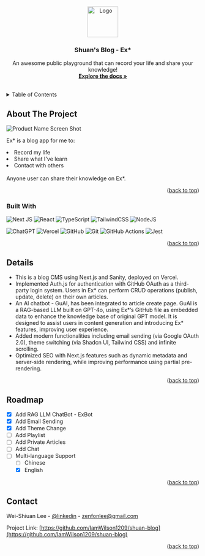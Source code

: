 <!-- Improved compatibility of back to top link: See: https://github.com/othneildrew/Best-README-Template/pull/73 -->
<a id="readme-top"></a>

<!-- PROJECT LOGO -->
<br />
<div align="center">
  <a href="https://github.com/IamWilson1209/shuan-blog">
    <img src="public/Ex*.png" alt="Logo" width="80" height="80">
  </a>

  <h3 align="center">Shuan's Blog - Ex*</h3>

  <p align="center">
    An awesome public playground that can record your life and share your knowledge!
    <br />
    <a href="https://github.com/IamWilson1209/shuan-blog"><strong>Explore the docs »</strong></a>
    <br />
    <br />
  </p>
</div>

<!-- TABLE OF CONTENTS -->
<details>
  <summary>Table of Contents</summary>
  <ol>
    <li>
      <a href="#about-the-project">About The Project</a>
      <ul>
        <li><a href="#built-with">Built With</a></li>
      </ul>
    </li>
    <li><a href="#details">Details</a></li>
    <li><a href="#roadmap">Roadmap</a></li>
    <li><a href="#contact">Contact</a></li>
  </ol>
</details>



<!-- ABOUT THE PROJECT -->
## About The Project

![Product Name Screen Shot](https://u.fmyeah.com/i11/67d981329259c.png)

Ex* is a blog app for me to:
    <li>Record my life</li>
    <li>Share what I've learn</li>
    <li>Contact with others</li>
    <br/>
Anyone user can share their knowledge on Ex*.

<p align="right">(<a href="#readme-top">back to top</a>)</p>



### Built With

![Next JS](https://img.shields.io/badge/Next-black?style=for-the-badge&logo=next.js&logoColor=white)
![React](https://img.shields.io/badge/react-%2320232a.svg?style=for-the-badge&logo=react&logoColor=%2361DAFB)
![TypeScript](https://img.shields.io/badge/typescript-%23007ACC.svg?style=for-the-badge&logo=typescript&logoColor=white)
![TailwindCSS](https://img.shields.io/badge/tailwindcss-%2338B2AC.svg?style=for-the-badge&logo=tailwind-css&logoColor=white)
![NodeJS](https://img.shields.io/badge/node.js-6DA55F?style=for-the-badge&logo=node.js&logoColor=white)

![ChatGPT](https://img.shields.io/badge/chatGPT-74aa9c?style=for-the-badge&logo=openai&logoColor=white)
![Vercel](https://img.shields.io/badge/vercel-%23000000.svg?style=for-the-badge&logo=vercel&logoColor=white)
![GitHub](https://img.shields.io/badge/github-%23121011.svg?style=for-the-badge&logo=github&logoColor=white)
![Git](https://img.shields.io/badge/git-%23F05033.svg?style=for-the-badge&logo=git&logoColor=white)
![GitHub Actions](https://img.shields.io/badge/github%20actions-%232671E5.svg?style=for-the-badge&logo=githubactions&logoColor=white)
![Jest](https://img.shields.io/badge/-jest-%23C21325?style=for-the-badge&logo=jest&logoColor=white)



<p align="right">(<a href="#readme-top">back to top</a>)</p>


<!-- USAGE EXAMPLES -->
## Details

- This is a blog CMS using Next.js and Sanity, deployed on Vercel.
- Implemented Auth.js for authentication with GitHub OAuth as a third-party login system. Users in Ex* can perform CRUD operations (publish, update, delete) on their own articles.
- An AI chatbot - GuAI, has been integrated to article create page. GuAI is a RAG-based LLM built on GPT-4o, using Ex*’s GitHub file as embedded data to enhance the knowledge base of original GPT model. It is designed to assist users in content generation and introducing Ex* features, improving user experience.
- Added modern functionalities including email sending (via Google OAuth 2.0), theme switching (via Shadcn UI, Tailwind CSS) and infinite scrolling.
- Optimized SEO with Next.js features such as dynamic metadata and server-side rendering, while improving 
performance using partial pre-rendering.

<p align="right">(<a href="#readme-top">back to top</a>)</p>


<!-- ROADMAP -->
## Roadmap

- [x] Add RAG LLM ChatBot - ExBot
- [x] Add Email Sending
- [x] Add Theme Change
- [ ] Add Playlist
- [ ] Add Private Articles
- [ ] Add Chat
- [ ] Multi-language Support
    - [ ] Chinese
    - [x] English

<p align="right">(<a href="#readme-top">back to top</a>)</p>


<!-- CONTACT -->
## Contact

Wei-Shiuan Lee - [@linkedin](https://www.linkedin.com/in/weishiuan/) - zenfonlee@gmail.com

Project Link: [https://github.com/IamWilson1209/shuan-blog](https://github.com/IamWilson1209/shuan-blog)

<p align="right">(<a href="#readme-top">back to top</a>)</p>
